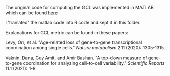 The original code for computing the GCL was implemented in MATLAB which can be found [here](https://github.com/guy531/gcl/blob/master/gcl.m)

I 'tranlated' the matlab code into R code and kept it in this folder.

Explanations for GCL metric can be found in these papers:

Levy, Orr, et al. "Age-related loss of gene-to-gene transcriptional coordination among single cells." *Nature metabolism* 2.11 (2020): 1305-1315.

Vaknin, Dana, Guy Amit, and Amir Bashan. "A top-down measure of gene-to-gene coordination for analyzing cell-to-cell variability." *Scientific Reports* 11.1 (2021): 1-8.
